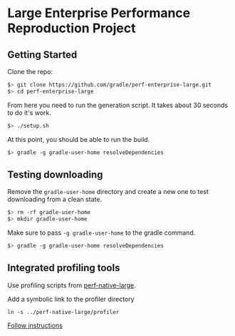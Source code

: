# Large Enterprise Performance Reproduction Project

## Getting Started

Clone the repo:
```sh
$> git clone https://github.com/gradle/perf-enterprise-large.git
$> cd perf-enterprise-large
```

From here you need to run the generation script. It takes about 30 seconds to do it's work.
```sh
$> ./setup.sh
```

At this point, you should be able to run the build.

```sh
$> gradle -g gradle-user-home resolveDependencies
```

## Testing downloading

Remove the `gradle-user-home` directory and create a new one to test downloading from a clean state.
```sh
$> rm -rf gradle-user-home
$> mkdir gradle-user-home
```

Make sure to pass `-g gradle-user-home` to the gradle command.
```sh
$> gradle -g gradle-user-home resolveDependencies
```

## Integrated profiling tools

Use profiling scripts from [perf-native-large](https://github.com/gradle/perf-native-large).

Add a symbolic link to the profiler directory
```
ln -s ../perf-native-large/profiler
```

[Follow instructions](https://github.com/gradle/perf-native-large#integrated-profiling-tools)